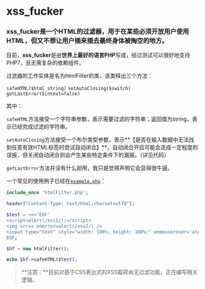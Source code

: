 # xss_fucker

### **xss_fucker**是一个HTML的过滤器，用于在某些必须开放用户使用HTML，但又不想让用户插来插去最终身体被掏空的地方。

目前，**xss_fucker**是由**世界上最好的语言PHP**写成，经过测试可以很好地支持PHP7，且无需复杂的依赖组件。

过滤器的工作实体是名为htmlFilter的类，该类释出三个方法：

`safeHTML($html_string)`
`setAutoClosing($switch)`
`getLastError($intext=false)`

其中：

`safeHTML`方法接受一个字符串参数，表示需要过滤的字符串；返回值为string，表示已经完成过滤的字符串。

`setAutoClosing`方法接受一个布尔类型参数，表示**【是否在输入数据中无法找到任意有效HTML标签时尝试自动闭合】**，自动闭合开启可能会造成一定程度的误报，但关闭自动闭合则会产生某些特定条件下的漏报。（详见代码）

`getLastError`方法并没有什么卵用，我只是觉得声明它会显得很牛逼。

一个常见的使用例子已经在[`example.php`](example.php)：

``` php
include_once 'htmlFilter.php';

header("Content-Type: text/html;charset=utf8");

$test = <<<'EOF'
<script>alert(/xss1/);</script>
<img src=x onerror=alert(/xss2/) />
<input type="text" style="width: 100%; height: 100%;" onmouserover='alert(/xss3/)' value="click me" />
EOF;

$hf = new htmlFilter();

echo $hf->safeHTML($test);

```

> **注意：**目前对基于CSS表达式的XSS载荷尚无过滤功能，正在编写相关逻辑。
